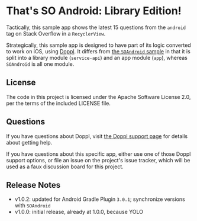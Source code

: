 # That's SO Android: Library Edition!

Tactically, this sample app shows the latest 15 questions from
the `android` tag on Stack Overflow in a `RecyclerView`.

Strategically, this sample app is designed to have part of its
logic converted to work on iOS, using [Doppl](http://doppl.co).
It differs from [the `SOAndroid` sample](https://github.com/doppllib/SOLibrary)
in that it is split into a library module (`service-api`) and an
app module (`app`), whereas `SOAndroid` is all one module.

## License
The code in this project is licensed under the Apache
Software License 2.0, per the terms of the included LICENSE
file.

## Questions
If you have questions about Doppl, visit
[the Doppl support page](http://doppl.co/docs/Support) for
details about getting help.

If you have questions about this specific app, either use
one of those Doppl support options, or file an issue
on the project's issue tracker, which will be used as a faux
discussion board for this project.

## Release Notes
- v1.0.2: updated for Android Gradle Plugin `3.0.1`; synchronize versions with `SOAndroid`
- v1.0.0: initial release, already at 1.0.0, because YOLO
